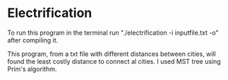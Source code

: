 # Electrification

To run this program in the terminal run "./electrification -i inputfile.txt -o" after compiling it.

This program, from a txt file with different distances between cities, will found the least costly distance to connect al cities.
I used MST tree using Prim's algorithm.
